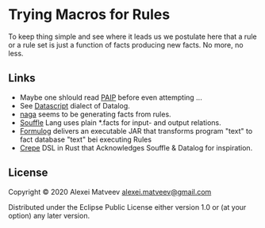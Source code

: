 # Trying Macros for Rules

To keep thing simple and see where it leads us we postulate here that
a rule or a rule set is just a function of facts producing new
facts. No more, no less.

## Links

* Maybe one shlould read [PAIP](https://github.com/norvig/paip-lisp)
  before even attempting ...
* See [Datascript](https://github.com/tonsky/datascript) dialect of
  Datalog.
* [naga](https://github.com/quoll/naga) seems to be generating facts
  from rules.
* [Souffle](https://souffle-lang.github.io/simple) Lang uses plain
  *.facts for input- and output relations.
* [Formulog](https://github.com/HarvardPL/formulog) delivers an
  executable JAR that transforms program "text" to fact database
  "text" bei executing Rules
* [Crepe](https://crates.io/crates/crepe) DSL in Rust that
  Acknowledges Souffle & Datalog for inspiration.

## License

Copyright © 2020 Alexei Matveev <alexei.matveev@gmail.com>

Distributed under the Eclipse Public License either version 1.0 or (at
your option) any later version.
